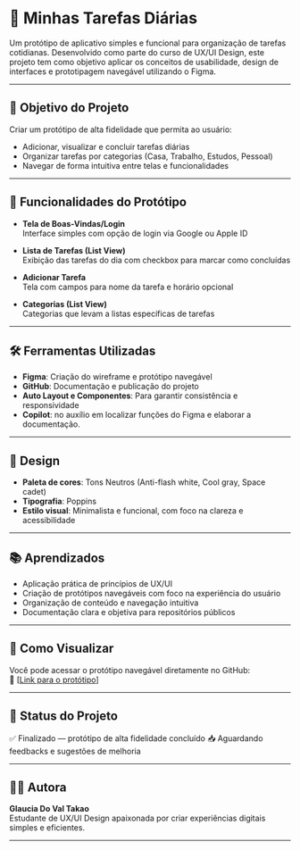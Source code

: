 # 📱 Minhas Tarefas Diárias

Um protótipo de aplicativo simples e funcional para organização de tarefas cotidianas. Desenvolvido como parte do curso de UX/UI Design, este projeto tem como objetivo aplicar os conceitos de usabilidade, design de interfaces e prototipagem navegável utilizando o Figma.

---

## 🎯 Objetivo do Projeto

Criar um protótipo de alta fidelidade que permita ao usuário:
- Adicionar, visualizar e concluir tarefas diárias
- Organizar tarefas por categorias (Casa, Trabalho, Estudos, Pessoal)
- Navegar de forma intuitiva entre telas e funcionalidades

---

## 🧩 Funcionalidades do Protótipo

- **Tela de Boas-Vindas/Login**  
  Interface simples com opção de login via Google ou Apple ID

- **Lista de Tarefas (List View)**  
  Exibição das tarefas do dia com checkbox para marcar como concluídas

- **Adicionar Tarefa**  
  Tela com campos para nome da tarefa e horário opcional

- **Categorias (List View)**  
  Categorias que levam a listas específicas de tarefas

---

## 🛠️ Ferramentas Utilizadas

- **Figma**: Criação do wireframe e protótipo navegável
- **GitHub**: Documentação e publicação do projeto
- **Auto Layout e Componentes**: Para garantir consistência e responsividade
- **Copilot**: no auxílio em localizar funções do Figma e elaborar a documentação.

---

## 🎨 Design

- **Paleta de cores**: Tons Neutros (Anti-flash white, Cool gray, Space cadet)
- **Tipografia**: Poppins
- **Estilo visual**: Minimalista e funcional, com foco na clareza e acessibilidade

---

## 📚 Aprendizados

- Aplicação prática de princípios de UX/UI
- Criação de protótipos navegáveis com foco na experiência do usuário
- Organização de conteúdo e navegação intuitiva
- Documentação clara e objetiva para repositórios públicos

---

## 🚀 Como Visualizar

Você pode acessar o protótipo navegável diretamente no GitHub:  
🔗 [[Link para o protótipo](https://github.com/Glau1986/UX-UI-Design---Desafio-Prototipo.git)]

---

## 📌 Status do Projeto

✅ Finalizado — protótipo de alta fidelidade concluído
📥 Aguardando feedbacks e sugestões de melhoria

---

## 👩‍💻 Autora

**Glaucia Do Val Takao**  
Estudante de UX/UI Design apaixonada por criar experiências digitais simples e eficientes.

---
